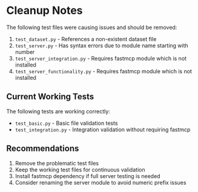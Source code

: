 # Cleanup Notes

The following test files were causing issues and should be removed:

1. `test_dataset.py` - References a non-existent dataset file
2. `test_server.py` - Has syntax errors due to module name starting with number
3. `test_server_integration.py` - Requires fastmcp module which is not installed
4. `test_server_functionality.py` - Requires fastmcp module which is not installed

## Current Working Tests

The following tests are working correctly:
- `test_basic.py` - Basic file validation tests
- `test_integration.py` - Integration validation without requiring fastmcp

## Recommendations

1. Remove the problematic test files
2. Keep the working test files for continuous validation
3. Install fastmcp dependency if full server testing is needed
4. Consider renaming the server module to avoid numeric prefix issues